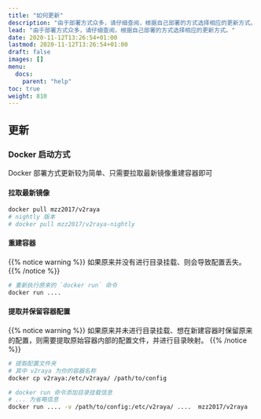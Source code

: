 ```yaml
---
title: "如何更新"
description: "由于部署方式众多，请仔细查阅，根据自己部署的方式选择相应的更新方式。"
lead: "由于部署方式众多，请仔细查阅，根据自己部署的方式选择相应的更新方式。"
date: 2020-11-12T13:26:54+01:00
lastmod: 2020-11-12T13:26:54+01:00
draft: false
images: []
menu:
  docs:
    parent: "help"
toc: true
weight: 810
---
```


## 更新

### Docker 启动方式

Docker 部署方式更新较为简单、只需要拉取最新镜像重建容器即可

#### 拉取最新镜像

```bash
docker pull mzz2017/v2raya
# nightly 版本
# docker pull mzz2017/v2raya-nightly
```

#### 重建容器

{{% notice warning %}}
如果原来并没有进行目录挂载、则会导致配置丢失。
{{% /notice %}}

 ```bash
 # 重新执行原来的 `docker run` 命令
 docker run ....
 ```

#### 提取并保留容器配置

{{% notice warning %}}
如果原来并未进行目录挂载、想在新建容器时保留原来的配置，则需要提取原始容器内部的配置文件，并进行目录映射。
{{% /notice %}}

```bash
# 提取配置文件夹
# 其中 v2raya 为你的容器名称
docker cp v2raya:/etc/v2raya/ /path/to/config

# docker run 命令添加目录挂载信息
# ... 为省略信息
docker run .... -v /path/to/config:/etc/v2raya/ ....  mzz2017/v2raya
```

